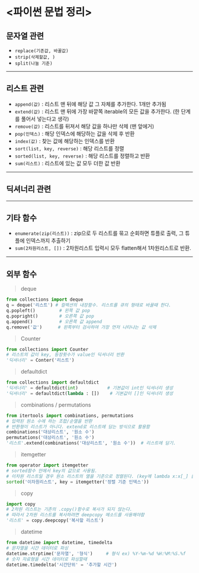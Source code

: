 # <파이썬 문법 정리>

## 문자열 관련 
- `replace(기존값, 바꿀값)` 
- `strip(삭제할값, )`
- `split(나눌 기준)`

---

## 리스트 관련
- `append(값)` : 리스트 맨 뒤에 해당 값 그 자체를 추가한다. 1개만 추가됨
- `extend(값)` : 리스트 맨 뒤에 가장 바깥쪽 iterable의 모든 값을 추가한다. (한 단계를 풀어서 넣는다고 생각)
- `remove(값)` : 리스트를 뒤져서 해당 값을 하나만 삭제 (맨 앞에거)
- `pop(인덱스)` : 해당 인덱스에 해당하는 값을 삭제 후 반환
- `index(값)` : 찾는 값에 해당하는 인덱스를 반환
- `sort(list, key, reverse)` : 해당 리스트를 정렬
- `sorted(list, key, reverse)` : 해당 리스트를 정렬하고 반환
- `sum(리스트)` : 리스트에 있는 값 모두 더한 값 반환

---

## 딕셔너리 관련

---

## 기타 함수
- `enumerate(zip(리스트))` : zip으로 두 리스트를 묶고 순회하면 튜플로 출력, 그 튜플에 인덱스까지 추출하기
- `sum(2차원리스트, [])` : 2차원리스트 입력시 모두 flatten해서 1차원리스트로 반환.

---

## 외부 함수
> deque
```python
from collections import deque
q = deque('리스트') # 컬렉션의 내장함수. 리스트를 큐의 형태로 바꿀때 한다.
q.popleft()         # 왼쪽 값 pop
q.popright()        # 오른쪽 값 pop
q.append()          # 오른쪽 값 append
q.remove('값')      # 왼쪽부터 검사하여 가장 먼저 나타나는 값 삭제
```

> Counter
```python
from collections import Counter
# 리스트의 값이 key, 등장횟수가 value인 딕셔너리 반환
'딕셔너리' = Conter('리스트')  
```

> defaultdict
```python
from collections import defaultdict
'딕셔너리' = defaultdict(int)           # 기본값이 int인 딕셔너리 생성
'딕셔너리' = defaultdict(lambda : [])    # 기본값이 []인 딕셔너리 생성
```

> combinations / permutations
```python
from itertools import combinations, permutations
# 입력된 원소 수에 하는 조합/순열을 반환
# 반환형이 리스트가 아니다. extend로 리스트에 담는 방식으로 활용함
combinations('대상리스트', '원소 수')
permutations('대상리스트', '원소 수')
'리스트'.extend(combinations('대상리스트', '원소 수'))  # 리스트에 담기.
```

> itemgetter
```python
from operator import itemgetter
# sorted함수 안에서 key의 값으로 사용됨.
# 이차원 리스트일 경우 원소 리스트의 열을 기준으로 정렬된다. (key에 lambda x:x[_] 를 넣은것과 동일)
sorted('이차원리스트', key = itemgetter('정렬 기준 인덱스'))
```

> copy
```python
import copy
# 2차원 리스트는 기존의 .copy()함수로 복사가 되지 않는다.
# 따라서 2차원 리스트를 복사하려면 deepcopy 메소드를 사용해야함
'리스트' = copy.deepcopy('복사할 리스트')
```

> datetime
```python
from datetime import datetime, timedelta
# 문자열을 시간 데이터로 파싱
datetime.strptime('문자열', '형식')     # 형식 ex) %Y-%m-%d %H:%M:%S.%f
# 숫자 자료형을 시간 데이터로 파싱할때
datetime.timedelta('시간단위' = '추가할 시간')
```





